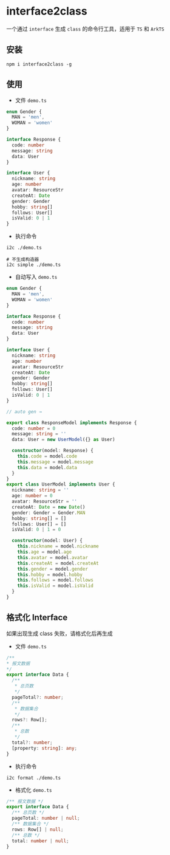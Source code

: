 # interface2class

一个通过 `interface` 生成 `class` 的命令行工具，适用于 `TS` 和 `ArkTS`

## 安装 

```shell
npm i interface2class -g
```

## 使用

- 文件 `demo.ts`

```typescript
enum Gender {
  MAN = 'men',
  WOMAN = 'women'
}

interface Response {
  code: number
  message: string
  data: User
}

interface User {
  nickname: string
  age: number
  avatar: ResourceStr
  createAt: Date 
  gender: Gender
  hobby: string[]
  follows: User[]
  isValid: 0 | 1
}
```

- 执行命令

```shell
i2c ./demo.ts
```

```shell
# 不生成构造器
i2c simple ./demo.ts
```

- 自动写入 `demo.ts`

```typescript
enum Gender {
  MAN = 'men',
  WOMAN = 'women'
}

interface Response {
  code: number
  message: string
  data: User
}

interface User {
  nickname: string
  age: number
  avatar: ResourceStr
  createAt: Date 
  gender: Gender
  hobby: string[]
  follows: User[]
  isValid: 0 | 1
}

// auto gen →

export class ResponseModel implements Response {
  code: number = 0
  message: string = ''
  data: User = new UserModel({} as User)

  constructor(model: Response) {
    this.code = model.code
    this.message = model.message
    this.data = model.data
  }
}
export class UserModel implements User {
  nickname: string = ''
  age: number = 0
  avatar: ResourceStr = ''
  createAt: Date = new Date()
  gender: Gender = Gender.MAN
  hobby: string[] = []
  follows: User[] = []
  isValid: 0 | 1 = 0

  constructor(model: User) {
    this.nickname = model.nickname
    this.age = model.age
    this.avatar = model.avatar
    this.createAt = model.createAt
    this.gender = model.gender
    this.hobby = model.hobby
    this.follows = model.follows
    this.isValid = model.isValid
  }
}
```

## 格式化 Interface 

如果出现生成 class 失败，请格式化后再生成

- 文件 `demo.ts`
```typescript
/**
* 报文数据
*/
export interface Data {
  /**
   * 总页数
   */
  pageTotal?: number;
  /**
   * 数据集合
   */
  rows?: Row[];
  /**
   * 总数
   */
  total?: number;
  [property: string]: any;
}
```

- 执行命令

```shell
i2c format ./demo.ts
```

- 格式化 `demo.ts`

```typescript
/** 报文数据 */
export interface Data {
  /** 总页数 */
  pageTotal: number | null;
  /** 数据集合 */
  rows: Row[] | null;
  /** 总数 */
  total: number | null;
}
```